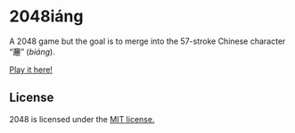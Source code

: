 # 2048iáng
A 2048 game but the goal is to merge into the 57-stroke Chinese character “𰻞” (*biáng*).

[Play it here!](http://honoka55.github.io/2048iang)

## License
2048 is licensed under the [MIT license.](https://github.com/gabrielecirulli/2048/blob/master/LICENSE.txt)

